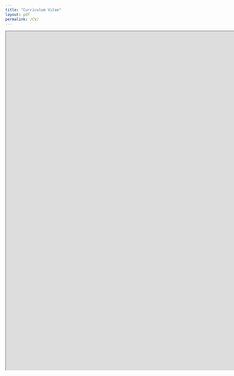 ```yaml
---
title: "Curriculum Vitae"
layout: pdf
permalink: /CV/
---
```


<iframe src="https://drive.google.com/file/d/15ecvW43sm34JktdKn5DjASDvJT5wQdm3/view?usp=sharing" width="1680" height="1080"></iframe>